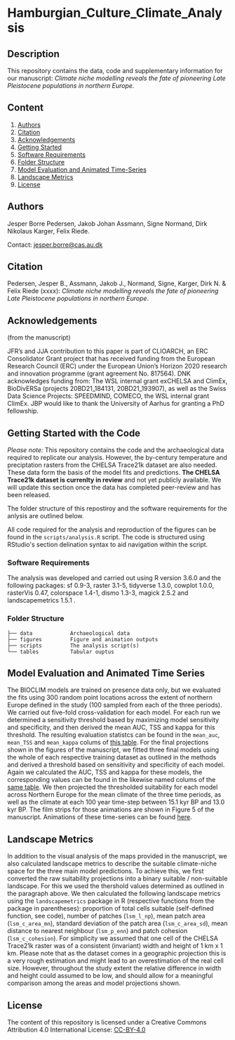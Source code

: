 # Hamburgian_Culture_Climate_Analysis

## Description

This repository contains the data, code and supplementary information for our manuscript: _Climate niche modelling reveals the fate of pioneering Late Pleistocene populations in northern Europe._

## Content
1. [Authors](#Authors)
2. [Citation](#Citation)
3. [Acknowledgements](#Acknowledgements)
4. [Getting Started](#Getting-Started-with-the-Code)
5. [Software Requirements](#Software-Requirements)
6. [Folder Structure](#folder-structure)
7. [Model Evaluation and Animated Time-Series](#model-evaluation-and-animated-time-series)
8. [Landscape Metrics](#landscape-metrics)
8. [License](#License)

## Authors
Jesper Borre Pedersen, Jakob Johan Assmann, Signe Normand, Dirk Nikolaus Karger, Felix Riede.

Contact: jesper.borre@cas.au.dk

## Citation

Pedersen, Jesper B., Assmann, Jakob J., Normand, Signe, Karger, Dirk N. & Felix Riede (xxxx): _Climate niche modelling reveals the fate of pioneering Late Pleistocene populations in northern Europe_.

## Acknowledgements
(from the manuscript)

JFR’s and JJA contribution to this paper is part of CLIOARCH, an ERC Consolidator Grant project that has received funding from the European Research Council (ERC) under the European Union’s Horizon 2020 research and innovation programme (grant agreement No. 817564). DNK acknowledges funding from: The WSL internal grant exCHELSA and ClimEx, BioDivERSa (projects 20BD21_184131, 20BD21_193907), as well as the Swiss Data Science Projects: SPEEDMIND, COMECO, the WSL internal grant ClimEx. JBP would like to thank the University of Aarhus for granting a PhD fellowship.

## Getting Started with the Code
_Please note:_ This repository contains the code and the archaeological data required to replicate our analysis. However, the by-century temperature and preciptation rasters from the CHELSA Trace21k dataset are also needed. These data form the basis of the model fits and predictions. __The CHELSA Trace21k dataset is currenlty in review__ and not yet publicly available. We will update this section once the data has completed peer-review and has been released.  

The folder structure of this repostiroy and the software requirements for the anlysis are outlined below. 

All code required for the analysis and reproduction of the figures can be found in the `scripts/analysis.R` script. The code is structured using RStudio's section delination syntax to aid navigation within the script. 

### Software Requirements
The analysis was developed and carried out using R version 3.6.0 and the following packages: sf 0.9-3, raster 3.1-5, tidyverse 1.3.0, cowplot 1.0.0, rasterVis 0.47, colorspace 1.4-1, dismo 1.3-3, magick 2.5.2 and landscapemetrics 1.5.1 .

### Folder Structure

```
├── data            Archaeological data       
├── figures         Figure and animation outputs
├── scripts         The analysis script(s)
└── tables          Tabular ouptus
```

## Model Evaluation and Animated Time Series
The BIOCLIM models are trained on presence data only, but we evaluated the fits using 300 random point locations across the extent of northern Europe defined in the study (100 sampled from each of the three periods). We carried out five-fold cross-validation for each model. For each run we determined a sensitivity threshold based by maximizing model sensitivity and specificity, and then derived the mean AUC, TSS and kappa for this threshold. The resulting evaluation statistcs can be found in the `mean_auc`, `mean_TSS` and `mean_kappa` colums of [this table](https://github.com/JesperBorrePedersen/Hamburgian_Culture_Climate_Analysis/blob/master/tables/model_evaluation.csv). For the final projections shown in the figures of the manuscript, we fitted three final models using the whole of each respective training dataset as outlined in the methods and derived a threshold based on sensitivity and specificity of each model. Again we calculated the AUC, TSS and kappa for these models, the corresponding values can be found in the likewise named colums of the [same table](https://github.com/JesperBorrePedersen/Hamburgian_Culture_Climate_Analysis/blob/master/tables/model_evaluation.csv). We then projected the thresholded suitability for each model across Northern Europe for the mean climate of the three time periods, as well as the climate at each 100 year time-step between 15.1 kyr BP and 13.0 kyr BP. The film strips for those animations are shown in Figure 5 of the manuscript. Animations of these time-series can be found [here](/figures/animations.md).

## Landscape Metrics
In addition to the visual analysis of the maps provided in the manuscript, we also calculated landscape metrics to describe the suitable climate-niche space for the three main model predictions. To achieve this, we first converted the raw suitability projections into a binary suitable / non-suitable landscape. For this we used the thershold values determined as outlined in the paragraph above. We then calculated the following landscape metrics using the `landscapemetrics` package in R (respective functions from the package in parentheses): proportion of total cells suitable (self-defined function, see code), number of patches (`lsm_l_np`), mean patch area (`lsm_c_area_mn`), standard deviation of the patch area (`lsm_c_area_sd`), mean distance to nearest neighbour (`lsm_p_enn`) and patch cohesion (`lsm_c_cohesion`). For simplicity we assumed that one cell of the CHELSA Trace21k raster was of a consistent (invariant) width and height of 1 km x 1 km. Please note that as the dataset comes in a geographic projection this is a very rough estimation and might lead to an overestimation of the real cell size. However, throughout the study extent the relative difference in width and height could assumed to be low, and should allow for a meaningful comparison among the areas and model projections shown.

## License
The content of this repository is licensed under a Creative Commons Attribution 4.0 International License: [CC-BY-4.0](http://creativecommons.org/licenses/by/4.0/)
